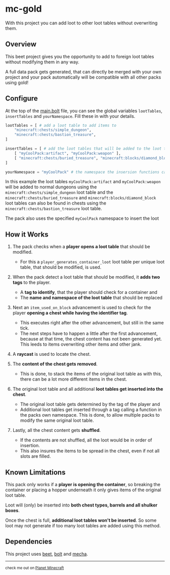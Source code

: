 # **mc-gold**
With this project you can add loot to other loot tables without overwriting them.


## **Overview**
This beet project gives you the opportunity to add to foreign loot tables without modifying them in any way.

A full data pack gets generated, that can directly be merged with your own project and your pack automatically will be compatible with all other packs using gold!


## **Configure**
At the top of the [main.bolt](src/data/gold/modules/main.bolt) file, you can see the global variables `lootTables`, `insertTables` and `yourNamespace`.
Fill these in with your details.
```python
lootTables = [ # add a loot table to add items to
    "minecraft:chests/simple_dungeon",
    "minecraft:chests/bastion_treasure",
]

insertTables = [ # add the loot tables that will be added to the loot table with the same index
    [ "myCoolPack:artifact", "myCoolPack:weapon" ],
    [ "minecraft:chests/buried_treasure", "minecraft:blocks/diamond_block" ],
]

yourNamespace = "myCoolPack" # the namespace the insersion functions can be found under for compatibilty reasons
```
In this example the loot tables `myCoolPack:artifact` and `myCoolPack:weapon` will be added to normal dungeons using the `minecraft:chests/simple_dungeon` loot table and the `minecraft:chests/buried_treasure` and `minecraft:blocks/diamond_block` loot tables can also be found in chests using the `minecraft:chests/bastion_treasure` loot table.

The pack also uses the specified `myCoolPack` namespace to insert the loot

## **How it Works**

1. The pack checks when a **player opens a loot table** that should be modified.
    - For this a `player_generates_container_loot` loot table per unique loot table, that should be modified, is used.

2. When the pack detect a loot table that should be modified, it **adds two tags** to the player.
    - A **tag to identify**, that the player should check for a container and
    - The **name and namespace of the loot table** that should be replaced

3. Next an `item_used_on_block` advancement is used to check for the player **opening a chest while having the identifier tag**.
    - This executes right after the other advancement, but still in the same tick.
    - The next steps have to happen a little after the first advancement, because at that time, the chest content has not been generated yet.
    This leeds to items overwriting other items and other jank.

4. A **raycast** is used to locate the chest.

5. The **content of the chest gets removed**.
    - This is done, to stack the items of the original loot table as with this, there can be a lot more different items in the chest.

6. The original loot table and all additional **loot tables get inserted into the chest**.
    - The original loot table gets determined by the tag of the player and
    - Additional loot tables get inserted through a tag calling a function in the packs own namespace. This is done, to allow multiple packs to modify the same original loot table.

7. Lastly, all the chest content gets **shuffled**.
    - If the contents are not shuffled, all the loot would be in order of insertion.
    - This also insures the items to be spread in the chest, even if not all slots are filled.

## **Known Limitations**
This pack only works if a **player is opening the container**, so breaking the container or placing a hopper underneath it only gives items of the original loot table.

Loot will (only) be inserted into **both chest types, barrels and all shulker boxes**.

Once the chest is full, **additional loot tables won't be inserted**. So some loot may not generate if too many loot tables are added using this method.

## **Dependencies**
This project uses [beet](https://github.com/mcbeet/beet), [bolt](https://github.com/mcbeet/bolt) and [mecha](https://github.com/mcbeet/mecha).

---
<sub>check me out on [Planet Minecraft](https://www.planetminecraft.com/member/puckisilver/)
